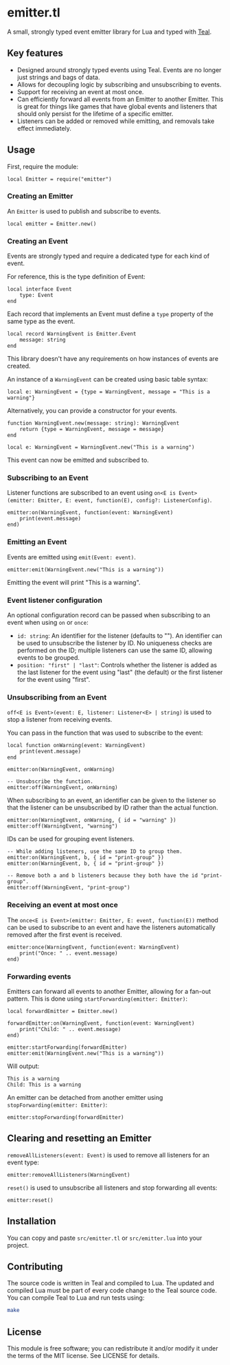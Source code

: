 # emitter.tl

A small, strongly typed event emitter library for Lua and typed with
[Teal](https://github.com/teal-language/tl).

## Key features

* Designed around strongly typed events using Teal. Events are no longer just
  strings and bags of data.
* Allows for decoupling logic by subscribing and unsubscribing to events.
* Support for receiving an event at most once.
* Can efficiently forward all events from an Emitter to another Emitter.
  This is great for things like games that have global events and listeners
  that should only persist for the lifetime of a specific emitter.
* Listeners can be added or removed while emitting, and removals take effect
  immediately.

## Usage

First, require the module:

```teal
local Emitter = require("emitter")
```

### Creating an Emitter

An `Emitter` is used to publish and subscribe to events.

```teal
local emitter = Emitter.new()
```

### Creating an Event

Events are strongly typed and require a dedicated type for each kind of event.

For reference, this is the type definition of Event:

```teal
local interface Event
    type: Event
end
```

Each record that implements an Event must define a `type` property of the same
type as the event.

```teal
local record WarningEvent is Emitter.Event
    message: string
end
```

This library doesn't have any requirements on how instances of events are
created.

An instance of a `WarningEvent` can be created using basic table syntax:

```teal
local e: WarningEvent = {type = WarningEvent, message = "This is a warning"}
```

Alternatively, you can provide a constructor for your events.

```teal
function WarningEvent.new(message: string): WarningEvent
    return {type = WarningEvent, message = message}
end

local e: WarningEvent = WarningEvent.new("This is a warning")
```

This event can now be emitted and subscribed to.

### Subscribing to an Event

Listener functions are subscribed to an event using
`on<E is Event>(emitter: Emitter, E: event, function(E), config?: ListenerConfig)`.

```teal
emitter:on(WarningEvent, function(event: WarningEvent)
    print(event.message)
end)
```

### Emitting an Event

Events are emitted using `emit(Event: event)`.

```teal
emitter:emit(WarningEvent.new("This is a warning"))
```

Emitting the event will print "This is a warning".

### Event listener configuration

An optional configuration record can be passed when subscribing to an event
when using `on` or `once`:

* `id: string`: An identifier for the listener (defaults to ""). An identifier
  can be used to unsubscribe the listener by ID. No uniqueness checks are
  performed on the ID; multiple listeners can use the same ID, allowing events
  to be grouped.
* `position: "first" | "last"`: Controls whether the listener is added as the
  last listener for the event using "last" (the default) or the first listener
  for the event using "first".

### Unsubscribing from an Event

`off<E is Event>(event: E, listener: Listener<E> | string)` is used to
stop a listener from receiving events.

You can pass in the function that was used to subscribe to the event:

```teal
local function onWarning(event: WarningEvent)
    print(event.message)
end

emitter:on(WarningEvent, onWarning)

-- Unsubscribe the function.
emitter:off(WarningEvent, onWarning)
```

When subscribing to an event, an identifier can be given to the listener
so that the listener can be unsubscribed by ID rather than the actual function.

```teal
emitter:on(WarningEvent, onWarning, { id = "warning" })
emitter:off(WarningEvent, "warning")
```

IDs can be used for grouping event listeners.

```teal
-- While adding listeners, use the same ID to group them.
emitter:on(WarningEvent, b, { id = "print-group" })
emitter:on(WarningEvent, b, { id = "print-group" })

-- Remove both a and b listeners because they both have the id "print-group".
emitter:off(WarningEvent, "print-group")
```

### Receiving an event at most once

The `once<E is Event>(emitter: Emitter, E: event, function(E))` method can be
used to subscribe to an event and have the listeners automatically removed
after the first event is received.

```teal
emitter:once(WarningEvent, function(event: WarningEvent)
    print("Once: " .. event.message)
end)
```

### Forwarding events

Emitters can forward all events to another Emitter, allowing for a fan-out
pattern. This is done using `startForwarding(emitter: Emitter)`:

```teal
local forwardEmitter = Emitter.new()

forwardEmitter:on(WarningEvent, function(event: WarningEvent)
    print("Child: " .. event.message)
end)

emitter:startForwarding(forwardEmitter)
emitter:emit(WarningEvent.new("This is a warning"))
```

Will output:

```text
This is a warning
Child: This is a warning
```

An emitter can be detached from another emitter using
`stopForwarding(emitter: Emitter)`:

```teal
emitter:stopForwarding(forwardEmitter)
```

## Clearing and resetting an Emitter

`removeAllListeners(event: Event)` is used to remove all listeners for
an event type:

```teal
emitter:removeAllListeners(WarningEvent)
```

`reset()` is used to unsubscribe all listeners and stop forwarding all events:

```teal
emitter:reset()
```

## Installation

You can copy and paste `src/emitter.tl` or `src/emitter.lua` into your project.

## Contributing

The source code is written in Teal and compiled to Lua. The updated and
compiled Lua must be part of every code change to the Teal source code.
You can compile Teal to Lua and run tests using:

```sh
make
```

## License

This module is free software; you can redistribute it and/or modify it under
the terms of the MIT license. See LICENSE for details.

